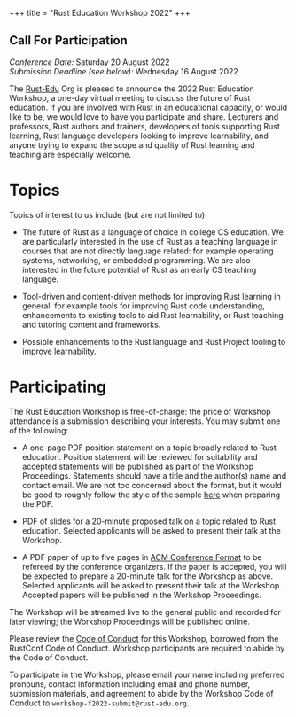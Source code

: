 +++
title = "Rust Education Workshop 2022"
+++

## Call For Participation

*Conference Date:* Saturday 20 August 2022  
*Submission Deadline (see below):* Wednesday 16 August 2022

The [Rust-Edu](http://rust-edu.org) Org is pleased to
announce the 2022 Rust Education Workshop, a one-day virtual
meeting to discuss the future of Rust education. If you are
involved with Rust in an educational capacity, or would like
to be, we would love to have you participate and
share. Lecturers and professors, Rust authors and trainers,
developers of tools supporting Rust learning, Rust language
developers looking to improve learnability, and anyone
trying to expand the scope and quality of Rust learning and
teaching are especially welcome.

# Topics

Topics of interest to us include (but are not limited to):

* The future of Rust as a language of choice in college CS
  education. We are particularly interested in the use of
  Rust as a teaching language in courses that are not
  directly language related: for example operating systems,
  networking, or embedded programming. We are also
  interested in the future potential of Rust as an early CS
  teaching language.

* Tool-driven and content-driven methods for improving Rust
  learning in general: for example tools for improving Rust
  code understanding, enhancements to existing tools to aid
  Rust learnability, or Rust teaching and tutoring content
  and frameworks.

* Possible enhancements to the Rust language and Rust
  Project tooling to improve learnability.

# Participating

The Rust Education Workshop is free-of-charge: the price of
Workshop attendance is a submission describing your
interests. You may submit one of the following:

* A one-page PDF position statement on a topic broadly
  related to Rust education. Position statement will be
  reviewed for suitability and accepted statements will be
  published as part of the Workshop Proceedings. Statements
  should have a title and the author(s) name and contact
  email. We are not too concerned about the format, but it
  would be good to roughly follow the style of the sample
  [here](/workshop/statement-template.pdf) when preparing the PDF.

* PDF of slides for a 20-minute proposed talk on a topic
  related to Rust education. Selected applicants will be
  asked to present their talk at the Workshop.

* A PDF paper of up to five pages in
  [ACM Conference Format](https://www.acm.org/publications/proceedings-template)
  to be refereed by the conference organizers. If the paper
  is accepted, you will be expected to prepare a 20-minute
  talk for the Workshop as above. Selected applicants will
  be asked to present their talk at the Workshop. Accepted
  papers will be published in the Workshop Proceedings.

The Workshop will be streamed live to the general public and
recorded for later viewing; the Workshop Proceedings will be
published online.

Please review the [Code of Conduct](code-of-conduct) for
this Workshop, borrowed from the RustConf Code of Conduct.
Workshop participants are required to abide by the Code of
Conduct.

To participate in the Workshop, please email your name
including preferred pronouns, contact information including
email and phone number, submission materials, and agreement
to abide by the Workshop Code of Conduct to
`workshop-f2022-submit@rust-edu.org`.

